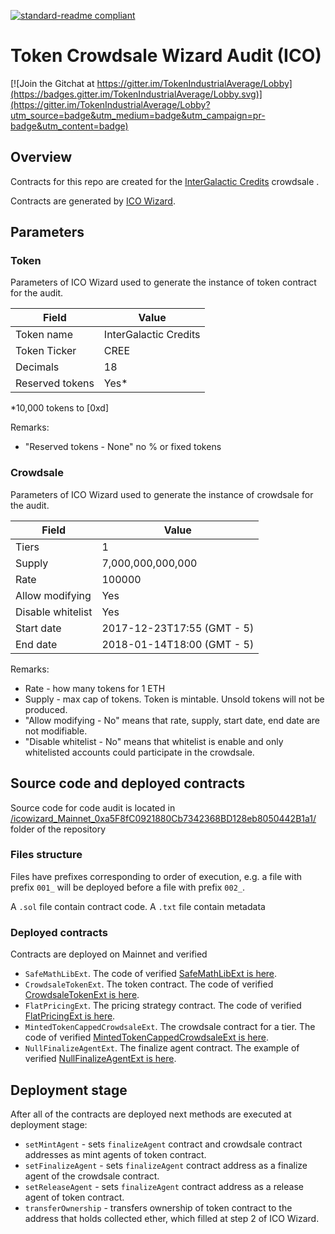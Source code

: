 [![standard-readme compliant](https://img.shields.io/badge/readme%20style-standard-brightgreen.svg?style=flat-square)](https://github.com/RichardLitt/standard-readme)

# Token Crowdsale Wizard Audit (ICO)

[![Join the Gitchat at https://gitter.im/TokenIndustrialAverage/Lobby](https://badges.gitter.im/TokenIndustrialAverage/Lobby.svg)](https://gitter.im/TokenIndustrialAverage/Lobby?utm_source=badge&utm_medium=badge&utm_campaign=pr-badge&utm_content=badge)

## Overview

Contracts for this repo are created for the [InterGalactic Credits](http://igcredits.com) crowdsale .

Contracts are generated by [ICO Wizard](https://github.com/poanetwork/ico-wizard).

## Parameters

### Token

Parameters of ICO Wizard used to generate the instance of token contract for the audit.

| Field           | Value                    |
|-----------------|--------------------------|
| Token name      | InterGalactic Credits    |
| Token Ticker    | CREE                     |
| Decimals        | 18                       |
| Reserved tokens | Yes*                     |

*10,000 tokens to [0xd]

Remarks:
- "Reserved tokens - None" no % or fixed tokens 

### Crowdsale

Parameters of ICO Wizard used to generate the instance of crowdsale for the audit.

| Field              	| Value                      	|
|--------------------	|---------------------------	|
| Tiers              	| 1                         	|
| Supply             	| 7,000,000,000,000      	    |
| Rate               	| 100000                   	  |
| Allow modifying    	| Yes                        	|
| Disable whitelist  	| Yes                        	|
| Start date         	| 2017-12-23T17:55 (GMT - 5)  |
| End date           	| 2018-01-14T18:00 (GMT - 5)	|

Remarks:

- Rate - how many tokens for 1 ETH
- Supply - max cap of tokens. Token is mintable. Unsold tokens will not be produced.
- "Allow modifying - No" means that rate, supply, start date, end date are not modifiable.
- "Disable whitelist - No" means that whitelist is enable and only whitelisted accounts could participate in the crowdsale.

## Source code and deployed contracts

Source code for code audit is located in [/icowizard_Mainnet_0xa5F8fC0921880Cb7342368BD128eb8050442B1a1/](/icowizard_Mainnet_0xa5F8fC0921880Cb7342368BD128eb8050442B1a1) folder of the repository

###  Files structure

Files have prefixes corresponding to order of execution, e.g. a file with prefix `001_` will be deployed before a file with prefix `002_`.

A `.sol` file contain contract code.
A `.txt` file contain metadata

### Deployed contracts
Contracts are deployed on Mainnet and verified 
- `SafeMathLibExt`. The code of verified [SafeMathLibExt is here](https://etherscan.io/address/0xcdcd0638664657Ed3B031A75e00E02e47057e226#code).
- `CrowdsaleTokenExt`. The token contract. The code of verified [CrowdsaleTokenExt is here](https://etherscan.io/address/0xa5F8fC0921880Cb7342368BD128eb8050442B1a1#code).
- `FlatPricingExt`. The pricing strategy contract. The code of verified [FlatPricingExt is here](https://etherscan.io/address/0x6692D5dD701b9373933730d4e4f3b498DB7F7C32#code).
- `MintedTokenCappedCrowdsaleExt`. The crowdsale contract for a tier. The code of verified [MintedTokenCappedCrowdsaleExt is here](https://etherscan.io/address/0x3D5fb1E9d2F15D9ae5d7f4af4825FDEf03dE9685#code).
- `NullFinalizeAgentExt`. The finalize agent contract. The example of verified [NullFinalizeAgentExt is here](https://etherscan.io/address/0x766e51c940B9656E34b91041ca8aFa00B7E9ED71#code).

## Deployment stage

After all of the contracts are deployed next methods are executed at deployment stage:
- `setMintAgent` - sets `finalizeAgent` contract and crowdsale contract addresses as mint agents of token contract.
- `setFinalizeAgent` - sets `finalizeAgent` contract address as a finalize agent of the crowdsale contract.
- `setReleaseAgent` - sets `finalizeAgent` contract address as a release agent of token contract.
- `transferOwnership` - transfers ownership of token contract to the address that holds collected ether, which filled at step 2 of ICO Wizard.
